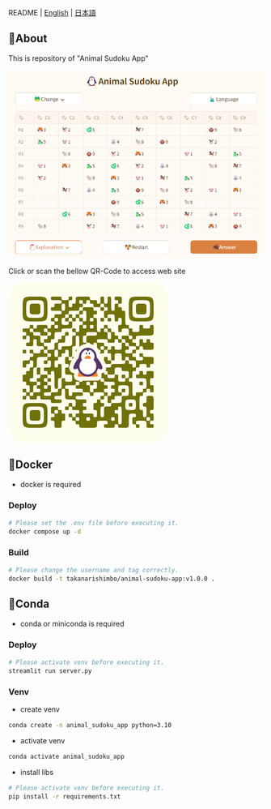 README | [English](readme/readme_en.md) | [日本語](readme/readme_jp.md)

## 🐧About

This is repository of "Animal Sudoku App"

![About WebSite](/images/about_animal_sudoku_app.png)

Click or scan the bellow QR-Code to access web site

[![QR-Code of WebSite](/images/qr_code_animal_sudoku_app.png)](https://animal-sudoku-app.streamlit.app/)

## 🐋Docker

- docker is required

### Deploy

```bash
# Please set the .env file before executing it.
docker compose up -d
```

### Build

```bash
# Please change the username and tag correctly.
docker build -t takanarishimbo/animal-sudoku-app:v1.0.0 .
```

## 🐍Conda

- conda or miniconda is required

### Deploy

```bash
# Please activate venv before executing it.
streamlit run server.py
```

### Venv

- create venv

```bash
conda create -n animal_sudoku_app python=3.10
```

- activate venv

```bash
conda activate animal_sudoku_app
```

- install libs

```bash
# Please activate venv before executing it.
pip install -r requirements.txt
```
